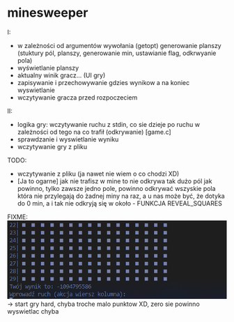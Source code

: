 # minesweeper



I: 
- w zależności od argumentów wywołania (getopt) generowanie planszy (stuktury pól, planszy, generowanie min, ustawianie flag, odkrwyanie pola)
- wyświetlanie planszy
- aktualny winik gracz... (UI gry)
- zapisywanie i przechowywanie gdzies wynikow a na koniec wyswietlanie
- wczytywanie gracza przed rozpoczeciem

II:
- logika gry: wczytywanie ruchu z stdin, co sie dzieje po ruchu w zależności od tego na co trafił (odkrywanie) [game.c]
- sprawdzanie i wyswietlanie wyniku 
- wczytywanie gry z pliku



TODO:
- wczytywanie z pliku (ja nawet nie wiem o co chodzi XD)
- [Ja to ogarne] jak nie trafisz w mine to nie odkrywa tak dużo pól jak powinno, tylko zawsze jedno pole, powinno odkrywać wszyskie pola która nie przylegają do żadnej miny na raz, a u nas może być, że dotyka do 0 min, a i tak nie odkryją się w około - FUNKCJA REVEAL_SQUARES


FIXME:
![alt text](image-2.png) -> start gry hard, chyba troche malo punktow XD, zero sie powinno wyswietlac chyba